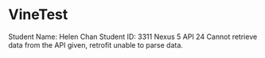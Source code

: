 # VineTest
Student Name: Helen Chan
Student ID: 3311
Nexus 5 API 24
Cannot retrieve data from the API given, retrofit unable to parse data.
